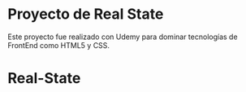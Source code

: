 # Proyecto de Real State

Este proyecto fue realizado con Udemy para dominar tecnologías de FrontEnd como HTML5 y CSS.



# Real-State
